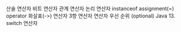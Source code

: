 산술 연산자
비트 연산자
관계 연산자
논리 연산자
instanceof
assignment(=) operator
화살표(->) 연산자
3항 연산자
연산자 우선 순위
(optional) Java 13. switch 연산자
